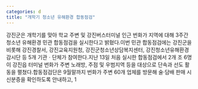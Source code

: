 ```yaml
---
categories: d
title: "개학기 청소년 유해환경 합동점검"
---
```

강진군은 개학기를 맞아 학교 주변 및 강진버스터미널 인근 번화가 지역에 대해 3주간 청소년 유해환경 민관 합동점검을 실시한다고 밝혔다.이번 민관 합동점검에는 강진군을 비롯해 강진경찰서, 강진교육지원청, 강진군청소년상담복지센터, 강진청소년유해환경감시단 등 5개 기관ㆍ단체가 참여한다.지난 13일 처음 실시한 합동점검에서 2개 조 6명이 강진읍 터미널 번화가 주변 노래방, 주점 및 우범지역 등을 대상으로 단속과 선도 활동을 펼쳤다.합동점검단은 9월말까지 번화가 주변 60개 업체를 방문해 술·담배 판매 시 신분증을 확인하도록 안내하고, 1